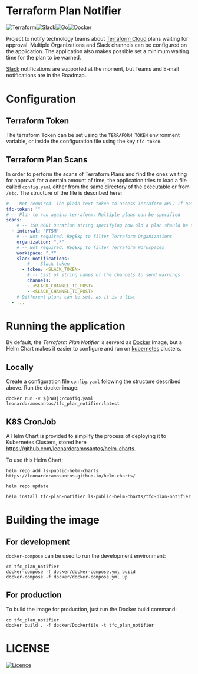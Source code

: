# Terraform Plan Notifier

![Terraform](https://img.shields.io/badge/terraform-%235835CC.svg?style=for-the-badge&logo=terraform&logoColor=white)![Slack](https://img.shields.io/badge/Slack-4A154B?style=for-the-badge&logo=slack&logoColor=white)![Go](https://img.shields.io/badge/go-%2300ADD8.svg?style=for-the-badge&logo=go&logoColor=white)![Docker](https://img.shields.io/badge/docker-%230db7ed.svg?style=for-the-badge&logo=docker&logoColor=white)

Project to notify technology teams about [Terraform Cloud](https://www.hashicorp.com/products/terraform) plans waiting for approval.
Multiple Organizations and Slack channels can be configured on the application.
The application also makes possible set a minimum waiting time for the plan to be warned.

[Slack](https://slack.com/) notifications are supported at the moment, but Teams and E-mail notifications are in the Roadmap.

# Configuration

## Terraform Token

The terraform Token can be set using the `TERRAFORM_TOKEN` environment variable, or inside the configuration file using the key `tfc-token`.

## Terraform Plan Scans

In order to perform the scans of Terraform Plans and find the ones waiting for approval for a certain amount of time, the application tries to load a file called `config.yaml` either from the same directory of the executable or from `/etc`.
The structure of the file is described here:
```yaml
# -- Not required. The plain text token to access Terraform API. If not specified, a environment variable called TERRAFORM_TOKEN must be set
tfc-token: ""
# -- Plan to run agains terraform. Multiple plans can be specified
scans:
    # -- ISO 8601 Duration string specifying how old a plan should be to warn
  - interval: "PT5M"
    # -- Not required. RegExp to filter Terraform Organizations
    organization: ".*"
    # -- Not required. RegExp to filter Terraform Workspaces
    workspace: ".*"
    slack-notifications:
        # -- Slack token
      - token: <SLACK_TOKEN>
        # -- List of string names of the channels to send warnings
        channels:
        - <SLACK_CHANNEL_TO_POST>
        - <SLACK_CHANNEL_TO_POST>
    # Different plans can be set, as it is a list
  - ...
```

# Running the application

By default, the *Terraform Plan Notifier* is serverd as [Docker](https://www.docker.com/) Image, but a Helm Chart makes it easier to configure and run on [kubernetes](https://kubernetes.io/) clusters.

## Locally

Create a configuration file `config.yaml` folowing the structure described above. Run the docker image:
```
docker run -v ${PWD}:/config.yaml leonardoramosantos/tfc_plan_notifier:latest
```

## K8S CronJob

A Helm Chart is provided to simplify the process of deploying it to Kubernetes Clusters, stored here https://github.com/leonardoramosantos/helm-charts.

To use this Helm Chart:

```
helm repo add ls-public-helm-charts https://leonardoramosantos.github.io/helm-charts/

helm repo update

helm install tfc-plan-notifier ls-public-helm-charts/tfc-plan-notifier
```

# Building the image

## For development

`docker-compose` can be used to run the development environment:
```
cd tfc_plan_notifier
docker-compose -f docker/docker-compose.yml build
docker-compose -f docker/docker-compose.yml up
```

## For production

To build the image for production, just run the Docker build command:
```
cd tfc_plan_notifier
docker build . -f docker/Dockerfile -t tfc_plan_notifier
```

# LICENSE

[![Licence](https://img.shields.io/github/license/Ileriayo/markdown-badges?style=for-the-badge)](./LICENSE)
